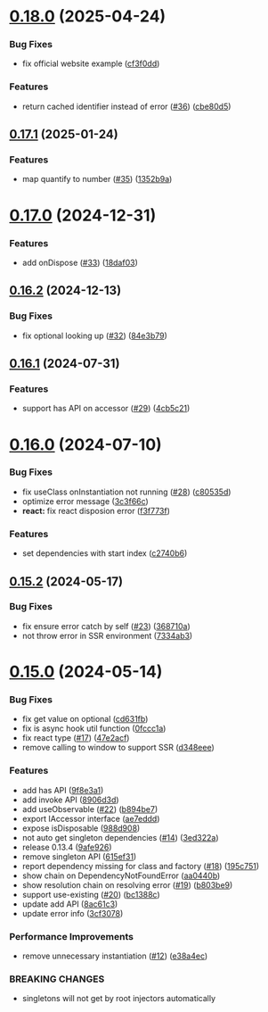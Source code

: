 

# [0.18.0](https://github.com/wzhudev/redi/compare/v0.17.1...v0.18.0) (2025-04-24)


### Bug Fixes

* fix official website example ([cf3f0dd](https://github.com/wzhudev/redi/commit/cf3f0dd25faf31143846562e46352e8be421e88a))


### Features

* return cached identifier instead of error ([#36](https://github.com/wzhudev/redi/issues/36)) ([cbe80d5](https://github.com/wzhudev/redi/commit/cbe80d523c3d4426df9fcbace9f782669565beb1))

## [0.17.1](https://github.com/wzhudev/redi/compare/v0.17.0...v0.17.1) (2025-01-24)


### Features

* map quantify to number ([#35](https://github.com/wzhudev/redi/issues/35)) ([1352b9a](https://github.com/wzhudev/redi/commit/1352b9afcdeb7a77d9ed374c674ae295f322138a))

# [0.17.0](https://github.com/wzhudev/redi/compare/v0.16.2...v0.17.0) (2024-12-31)


### Features

* add onDispose ([#33](https://github.com/wzhudev/redi/issues/33)) ([18daf03](https://github.com/wzhudev/redi/commit/18daf037b51308cbfb447270f5e18cd9614a5a4f))

## [0.16.2](https://github.com/wzhudev/redi/compare/v0.16.1...v0.16.2) (2024-12-13)


### Bug Fixes

* fix optional looking up ([#32](https://github.com/wzhudev/redi/issues/32)) ([84e3b79](https://github.com/wzhudev/redi/commit/84e3b7904e4fc0f2fb439d2e998d0333db425f6a))

## [0.16.1](https://github.com/wzhudev/redi/compare/v0.16.0...v0.16.1) (2024-07-31)


### Features

* support has API on accessor ([#29](https://github.com/wzhudev/redi/issues/29)) ([4cb5c21](https://github.com/wzhudev/redi/commit/4cb5c21d40aae66f199d3c06ee17e6e7f81fd097))

# [0.16.0](https://github.com/hullis/redi/compare/0.15.2...v0.16.0) (2024-07-10)


### Bug Fixes

* fix useClass onInstantiation not running ([#28](https://github.com/hullis/redi/issues/28)) ([c80535d](https://github.com/hullis/redi/commit/c80535dba9cb888ab0cc605e8b9492ea886a203f))
* optimize error message ([3c3f66c](https://github.com/hullis/redi/commit/3c3f66cc540ab7a59c603ba0b13e98c58d1348f9))
* **react:** fix react disposion error ([f3f773f](https://github.com/hullis/redi/commit/f3f773f748721733065ab9f656b85e72657109de))


### Features

* set dependencies with start index ([c2740b6](https://github.com/hullis/redi/commit/c2740b677d3f2668afbc1755e668d6431af7c1a5))



## [0.15.2](https://github.com/hullis/redi/compare/0.15.0...0.15.2) (2024-05-17)


### Bug Fixes

* fix ensure error catch by self ([#23](https://github.com/hullis/redi/issues/23)) ([368710a](https://github.com/hullis/redi/commit/368710a7b33a41574a5e75e6c8f19c170dd8c8c4))
* not throw error in SSR environment ([7334ab3](https://github.com/hullis/redi/commit/7334ab33342ecb895c38364a4f58ef4725546609))



# [0.15.0](https://github.com/hullis/redi/compare/e38a4ecbb09b5db75c45344cf353c6ac0a902842...0.15.0) (2024-05-14)


### Bug Fixes

* fix get value on optional ([cd631fb](https://github.com/hullis/redi/commit/cd631fb52c9f7e0d5454a79a7f60c90c8090fd7d))
* fix is async hook util function ([0fccc1a](https://github.com/hullis/redi/commit/0fccc1a81086ed5925b84e8572077f4dd99e3864))
* fix react type ([#17](https://github.com/hullis/redi/issues/17)) ([47e2acf](https://github.com/hullis/redi/commit/47e2acf3e2dcfd7f86bd1daf52b74af77e90c1d2))
* remove calling to window to support SSR ([d348eee](https://github.com/hullis/redi/commit/d348eee85e474714a45bf52ee7c76af131adecd9))


### Features

* add has API ([9f8e3a1](https://github.com/hullis/redi/commit/9f8e3a11c372421fa6f579ef75e450576e338ab4))
* add invoke API ([8906d3d](https://github.com/hullis/redi/commit/8906d3dac3240a4c1a5ba8e91517b9a23f0cdb69))
* add useObservable ([#22](https://github.com/hullis/redi/issues/22)) ([b894be7](https://github.com/hullis/redi/commit/b894be7c19af75a877479282e641145c03798ee3))
* export IAccessor interface ([ae7eddd](https://github.com/hullis/redi/commit/ae7eddd7459ac6d15f26c4a9b0f9b369e11e0b2c))
* expose isDisposable ([988d908](https://github.com/hullis/redi/commit/988d9080024eb75dbed76c18abf72170fac623b6))
* not auto get singleton dependencies ([#14](https://github.com/hullis/redi/issues/14)) ([3ed322a](https://github.com/hullis/redi/commit/3ed322a12802795406bfd0165e9a63586ab2e987))
* release 0.13.4 ([9afe926](https://github.com/hullis/redi/commit/9afe92613a334f4957c20e177d63a220f3f1bba5))
* remove singleton API ([615ef31](https://github.com/hullis/redi/commit/615ef31695874138ef96e09baf999332ed215bc6))
* report dependency missing for class and factory ([#18](https://github.com/hullis/redi/issues/18)) ([195c751](https://github.com/hullis/redi/commit/195c751bf8caacc52f5c8aeb259026b6847bfa4c))
* show chain on DependencyNotFoundError ([aa0440b](https://github.com/hullis/redi/commit/aa0440bc29e8860a8de71864a3141150b2ab683b))
* show resolution chain on resolving error ([#19](https://github.com/hullis/redi/issues/19)) ([b803be9](https://github.com/hullis/redi/commit/b803be9182533c3b5a20f8da86ca83675ee85b03))
* support use-existing ([#20](https://github.com/hullis/redi/issues/20)) ([bc1388c](https://github.com/hullis/redi/commit/bc1388cf5931c92a1839c2a25f3b49700a29eb08))
* update add API ([8ac61c3](https://github.com/hullis/redi/commit/8ac61c3441ee991338200004f7724fc08806f6a6))
* update error info ([3cf3078](https://github.com/hullis/redi/commit/3cf30784523995c3f9b08ac5199cd194d307fe25))


### Performance Improvements

* remove unnecessary instantiation ([#12](https://github.com/hullis/redi/issues/12)) ([e38a4ec](https://github.com/hullis/redi/commit/e38a4ecbb09b5db75c45344cf353c6ac0a902842))


### BREAKING CHANGES

* singletons will not get by root injectors
automatically
